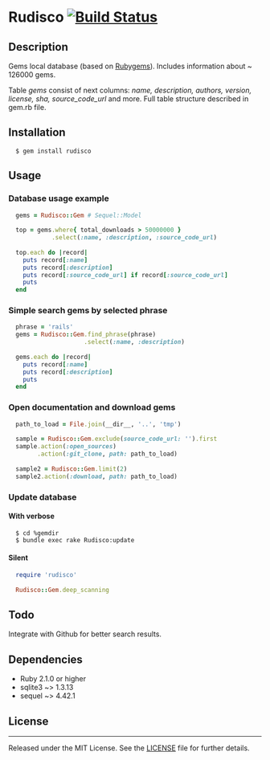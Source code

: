 # Rudisco [![Build Status](https://travis-ci.org/Medvedu/rudisco.svg?branch=master)](https://travis-ci.org/Medvedu/rudisco)

## Description
 
Gems local database (based on [Rubygems](https://rubygems.org)). Includes information about ~ 126000 gems.

Table _gems_ consist of next columns: _name, description, authors, version, license, sha, source_code_url_ and more. Full table structure described in gem.rb file.

## Installation

```shell
  $ gem install rudisco
```

## Usage

### Database usage example

```ruby
  gems = Rudisco::Gem # Sequel::Model
  
  top = gems.where{ total_downloads > 50000000 }
            .select(:name, :description, :source_code_url)
  
  top.each do |record|
    puts record[:name]
    puts record[:description]
    puts record[:source_code_url] if record[:source_code_url]
    puts
  end
```

### Simple search gems by selected phrase

```ruby
  phrase = 'rails'
  gems = Rudisco::Gem.find_phrase(phrase)
                     .select(:name, :description)
  
  gems.each do |record|
    puts record[:name]
    puts record[:description]
    puts
  end
```

### Open documentation and download gems

```ruby
  path_to_load = File.join(__dir__, '..', 'tmp')
  
  sample = Rudisco::Gem.exclude(source_code_url: '').first
  sample.action(:open_sources)
        .action(:git_clone, path: path_to_load)
        
  sample2 = Rudisco::Gem.limit(2)
  sample2.action(:download, path: path_to_load)
```
### Update database

#### With verbose

```shell
  $ cd %gemdir
  $ bundle exec rake Rudisco:update
```

#### Silent

```ruby
  require 'rudisco'
  
  Rudisco::Gem.deep_scanning
```

## Todo

Integrate with Github for better search results.

## Dependencies

  * Ruby 2.1.0 or higher
  * sqlite3 ~> 1.3.13
  * sequel  ~> 4.42.1

## License
----

Released under the MIT License. See the [LICENSE](./LICENSE) file for further details.
